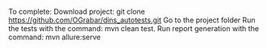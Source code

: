 
To complete:
    Download project: git clone https://github.com/OGrabar/dins_autotests.git
    Go to the project folder
    Run the tests with the command: mvn clean test.
    Run report generation with the command: mvn allure:serve
